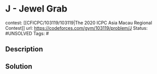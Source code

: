 # J - Jewel Grab

contest: [[CFICPC/103119/103119|The 2020 ICPC Asia Macau Regional Contest]]
url: https://codeforces.com/gym/103119/problem/J
Status: #UNSOLVED
Tags: #

## Description

## Solution

